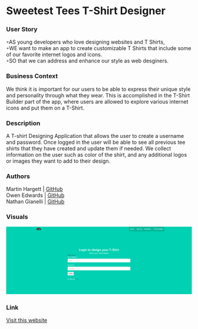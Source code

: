 # Sweetest Tees T-Shirt Designer

### User Story  
◦AS young developers who love designing websites and T Shirts,  
◦WE want to make an app to create customizable T Shirts that include some of our favorite internet logos and icons.  
◦SO that we can address and enhance our style as web desginers.  

### Business Context
We think it is important for our users to be able to express their unique style and personality through what they wear. 
This is accomplished in the T-Shirt Builder part of the app, where users are allowed to explore various internet icons and put them on a T-Shirt.

### Description
A T-shirt Designing Application that allows the user to create a username and password. Once logged in the user will be able to see all previous tee shirts that they have created and update them if needed. We collect information on the user such as color of the shirt, and any additional logos or images they want to add to their design.

### Authors
Martin Hargett | [GitHub](https://github.com/MHargett23)  
Owen Edwards | [GitHub](https://github.com/Ivyparade)  
Nathan Gianelli | [GitHub](https://github.com/nathan-gianelli)  

### Visuals
![Screenshot of Sweetest Tees T-Shirt Designer App](./public/assets/img/tsbss.png)

### Link
[Visit this website](https://sweetesttees.herokuapp.com/)
